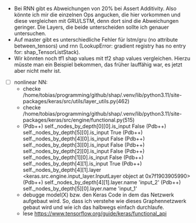 - Bei RNN gibt es Abweichungen von 20% bei Assert Additivity. Also könnte ich mir die einzelnen Ops angucken, die hier vorkommen
und diese vergleichen mit GRU/LSTM, denn dort sind die Abweichungen geringer. Die Layers, die beide unterscheiden sollte ich genauer untersuchen.
- Auf master gibt es unterschiedliche Fehler für lstm/gru (no attribute between_tensors) und rnn (LookupError: gradient registry has no entry for: shap_TensorListStack).
- Wir könnten noch tf1 shap values mit tf2 shap values vergleichen. Hierzu müsste man ein Beispiel bekommen, das früher lauffähig war, es jetzt aber nicht mehr ist.

- [ ] nonlinear NN:
  - checke /home/tobias/programming/github/shap/.venv/lib/python3.11/site-packages/keras/src/utils/layer_utils.py(462)
  - checke /home/tobias/programming/github/shap/.venv/lib/python3.11/site-packages/keras/src/engine/functional.py(515)
  - (Pdb++) self._nodes_by_depth[0][0].is_input
    False
    (Pdb++) self._nodes_by_depth[5][0].is_input
    True
    (Pdb++) self._nodes_by_depth[4][0].is_input
    False
    (Pdb++) self._nodes_by_depth[3][0].is_input
    False
    (Pdb++) self._nodes_by_depth[2][0].is_input
    False
    (Pdb++) self._nodes_by_depth[1][0].is_input
    False
    (Pdb++) self._nodes_by_depth[4][1].is_input
    True
    (Pdb++) self._nodes_by_depth[4][1].layer
    <keras.src.engine.input_layer.InputLayer object at 0x7f1903905990>
    (Pdb++) self._nodes_by_depth[4][1].layer.name
    'input_2'
    (Pdb++) self._nodes_by_depth[5][0].layer.name
    'input_1'
  - debugge model(X) bzw. den Keras Code in dem das Netzwerk aufgebaut wird. So, dass ich verstehe wie dieses Graphennetzwerk gebaut wird und wie ich das halbwegs einfach durchlaufe.
  - lese https://www.tensorflow.org/guide/keras/functional_api
